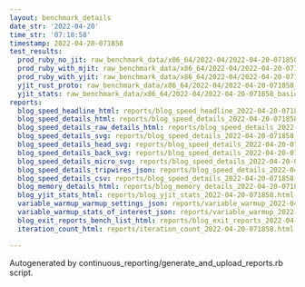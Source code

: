 ```yaml
---
layout: benchmark_details
date_str: '2022-04-20'
time_str: '07:18:58'
timestamp: 2022-04-20-071858
test_results:
  prod_ruby_no_jit: raw_benchmark_data/x86_64/2022-04/2022-04-20-071858_basic_benchmark_prod_ruby_no_jit.json
  prod_ruby_with_mjit: raw_benchmark_data/x86_64/2022-04/2022-04-20-071858_basic_benchmark_prod_ruby_with_mjit.json
  prod_ruby_with_yjit: raw_benchmark_data/x86_64/2022-04/2022-04-20-071858_basic_benchmark_prod_ruby_with_yjit.json
  yjit_rust_proto: raw_benchmark_data/x86_64/2022-04/2022-04-20-071858_basic_benchmark_yjit_rust_proto.json
  yjit_stats: raw_benchmark_data/x86_64/2022-04/2022-04-20-071858_basic_benchmark_yjit_stats.json
reports:
  blog_speed_headline_html: reports/blog_speed_headline_2022-04-20-071858.html
  blog_speed_details_html: reports/blog_speed_details_2022-04-20-071858.html
  blog_speed_details_raw_details_html: reports/blog_speed_details_2022-04-20-071858.raw_details.html
  blog_speed_details_svg: reports/blog_speed_details_2022-04-20-071858.svg
  blog_speed_details_head_svg: reports/blog_speed_details_2022-04-20-071858.head.svg
  blog_speed_details_back_svg: reports/blog_speed_details_2022-04-20-071858.back.svg
  blog_speed_details_micro_svg: reports/blog_speed_details_2022-04-20-071858.micro.svg
  blog_speed_details_tripwires_json: reports/blog_speed_details_2022-04-20-071858.tripwires.json
  blog_speed_details_csv: reports/blog_speed_details_2022-04-20-071858.csv
  blog_memory_details_html: reports/blog_memory_details_2022-04-20-071858.html
  blog_yjit_stats_html: reports/blog_yjit_stats_2022-04-20-071858.html
  variable_warmup_warmup_settings_json: reports/variable_warmup_2022-04-20-071858.warmup_settings.json
  variable_warmup_stats_of_interest_json: reports/variable_warmup_2022-04-20-071858.stats_of_interest.json
  blog_exit_reports_bench_list_html: reports/blog_exit_reports_2022-04-20-071858.bench_list.html
  iteration_count_html: reports/iteration_count_2022-04-20-071858.html

---
```

Autogenerated by continuous_reporting/generate_and_upload_reports.rb script.
